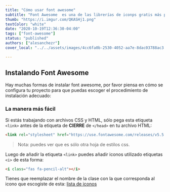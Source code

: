 ```yaml
---
title: "Cómo usar font awesome"
subtitle: "Font Awesome  es una de las librerías de iconps gratis más popular del mundo en desarrollo front end"
thumb: "https://i.imgur.com/QKASHj1.png"
textColor: "white"
date: "2020-10-19T12:36:30-04:00"
tags: ["font-awesome"]
status: "published"
authors: ["alesanchezr"]
cover_local: "../../assets/images/4cc6fa0b-2530-4052-aa7e-8dac03788ac3.png"

---
```


## Instalando Font Awesome

Hay muchas formas de instalar font awesome, por favor piensa en cómo se configura tu proyecto para que puedas escoger el procedimiento de instalación adecuado:

### La manera más fácil

Si estás trabajando con archivos CSS y HTML, sólo pega esta etiqueta `<link>` antes de la etiqueta de **CIERRE** de `</head>` en tu archivo HTML:

```html
<link rel="stylesheet" href="https://use.fontawesome.com/releases/v5.5.0/css/all.css" integrity="sha384-B4dIYHKNBt8Bc12p+WXckhzcICo0wtJAoU8YZTY5qE0Id1GSseTk6S+L3BlXeVIU" crossorigin="anonymous">
```
> Nota: puedes ver que es sólo otra hoja de estilos css.

Luego de añadir la etiqueta `<link>` puedes añadir iconos utilizado etiquetas `<i>` de esta forma:

```html
<i class="fas fa-pencil-alt"></i>
```

Tienes que reemplazar el nombre de la clase con la que corresponda al icono que escogiste de esta: [lista de iconos](https://fontawesome.com/icons?d=gallery)

